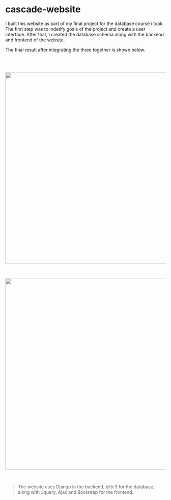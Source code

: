 # cascade-website

I built this website as part of my final project for the database course i took. The first step was to indetify goals of the project and create a user interface. After that, I created the database schema along with the backend and frontend of the website.

The final result after integrating the three together is shown below.

<br><br>

<p align="center"><img src="https://github.com/ahmed-dys99/cascade-website/blob/main/demo/demo-1.gif" width="600"></p>

<br>

<p align="center"><img src="https://github.com/ahmed-dys99/cascade-website/blob/main/demo/demo-2.gif" width="600"></p>

<br>

> The website uses Django in the backend, qlite3 for the database, along with Jquery, Ajax and Bootstrap for the frontend.
